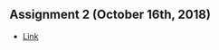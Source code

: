 ## Assignment 2 (October 16th, 2018)
- [Link](https://mef-bda503.github.io/pj18-baysalu/RMarkdown_Homework.html) 
